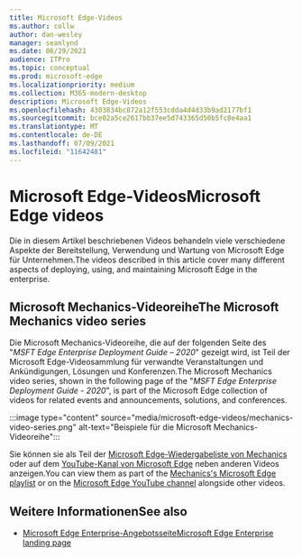 ```yaml
---
title: Microsoft Edge-Videos
ms.author: collw
author: dan-wesley
manager: seanlynd
ms.date: 06/29/2021
audience: ITPro
ms.topic: conceptual
ms.prod: microsoft-edge
ms.localizationpriority: medium
ms.collection: M365-modern-desktop
description: Microsoft Edge-Videos
ms.openlocfilehash: 4303834bc872a12f553cdda4d4d33b9ad2177bf1
ms.sourcegitcommit: bce02a5ce2617bb37ee5d743365d50b5fc8e4aa1
ms.translationtype: MT
ms.contentlocale: de-DE
ms.lasthandoff: 07/09/2021
ms.locfileid: "11642481"
---
```

# <a name="microsoft-edge-videos"></a><span data-ttu-id="6d263-103">Microsoft Edge-Videos</span><span class="sxs-lookup"><span data-stu-id="6d263-103">Microsoft Edge videos</span></span>

<span data-ttu-id="6d263-104">Die in diesem Artikel beschriebenen Videos behandeln viele verschiedene Aspekte der Bereitstellung, Verwendung und Wartung von Microsoft Edge für Unternehmen.</span><span class="sxs-lookup"><span data-stu-id="6d263-104">The videos described in this article cover many different aspects of deploying, using, and maintaining Microsoft Edge in the enterprise.</span></span>

## <a name="the-microsoft-mechanics-video-series"></a><span data-ttu-id="6d263-105">Microsoft Mechanics-Videoreihe</span><span class="sxs-lookup"><span data-stu-id="6d263-105">The Microsoft Mechanics video series</span></span>

<span data-ttu-id="6d263-106">Die Microsoft Mechanics-Videoreihe, die auf der folgenden Seite des "*MSFT Edge Enterprise Deployment Guide – 2020*" gezeigt wird, ist Teil der Microsoft Edge-Videosammlung für verwandte Veranstaltungen und Ankündigungen, Lösungen und Konferenzen.</span><span class="sxs-lookup"><span data-stu-id="6d263-106">The Microsoft Mechanics video series, shown in the following page of the "*MSFT Edge Enterprise Deployment Guide - 2020*", is part of the Microsoft Edge collection of videos for related events and announcements, solutions, and conferences.</span></span>

:::image type="content" source="media/microsoft-edge-videos/mechanics-video-series.png" alt-text="Beispiele für die Microsoft Mechanics-Videoreihe":::

<span data-ttu-id="6d263-108">Sie können sie als Teil der [Microsoft Edge-Wiedergabeliste von Mechanics](https://www.youtube.com/playlist?list=PLXtHYVsvn_b-uXh1tMeYpT-0iD8tD3tFy) oder auf dem [YouTube-Kanal von Microsoft Edge](https://www.youtube.com/channel/UCIGx7oT8p6-jUpOfg98yelA) neben anderen Videos anzeigen.</span><span class="sxs-lookup"><span data-stu-id="6d263-108">You can view them as part of the [Mechanics's Microsoft Edge playlist](https://www.youtube.com/playlist?list=PLXtHYVsvn_b-uXh1tMeYpT-0iD8tD3tFy) or on the [Microsoft Edge YouTube channel](https://www.youtube.com/channel/UCIGx7oT8p6-jUpOfg98yelA) alongside other videos.</span></span>

## <a name="see-also"></a><span data-ttu-id="6d263-109">Weitere Informationen</span><span class="sxs-lookup"><span data-stu-id="6d263-109">See also</span></span>

- [<span data-ttu-id="6d263-110">Microsoft Edge Enterprise-Angebotsseite</span><span class="sxs-lookup"><span data-stu-id="6d263-110">Microsoft Edge Enterprise landing page</span></span>](https://aka.ms/EdgeEnterprise)